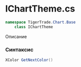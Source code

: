 
# IChartTheme.cs
```csharp
namespace TigerTrade.Chart.Base  
    class IChartTheme
```

Описание

### Синтаксис
```csharp
XColor GetNextColor()
```
